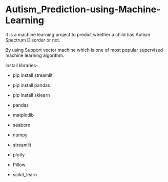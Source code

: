 # Autism_Prediction-using-Machine-Learning

It is a machine learning project to predict whether a child has Autism Spectrum Disorder or not.

By using Support vector machine which is one of most popular supervised machine learning algorithm.

Install libraries-

* pip install streamlit

- pip install pandas

- pip install sklearn

* pandas

+ matplotlib

+ seaborn

* numpy

- streamlit

- plotly

* Pillow

- scikit_learn
